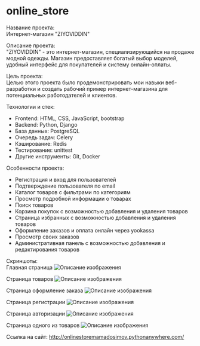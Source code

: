 # online_store

Название проекта:  
Интернет-магазин "ZIYOVIDDIN"


Описание проекта:  
"ZIYOVIDDIN" - это интернет-магазин, специализирующийся на продаже модной одежды. Магазин предоставляет богатый выбор моделей, удобный интерфейс для покупателей и систему онлайн-оплаты.


Цель проекта:  
Целью этого проекта было продемонстрировать мои навыки веб-разработки и создать рабочий пример интернет-магазина для потенциальных работодателей и клиентов.

Технологии и стек:  
- Frontend: HTML, CSS, JavaScript, bootstrap  
- Backend: Python, Django  
- База данных: PostgreSQL  
- Очередь задач: Celery  
- Кэширование: Redis  
- Тестирование: unittest  
- Другие инструменты: Git, Docker  

Особенности проекта:  
- Регистрация и вход для пользователей  
- Подтверждение пользователя по email  
- Каталог товаров с фильтрами по категориям  
- Просмотр подробной информации о товарах  
- Поиск товаров  
- Корзина покупок с возможностью добавления и удаления товаров  
- Страница избранных с возможностью добавления и удаления товаров  
- Оформление заказов и оплата онлайн через yookassa  
- Просмотр своих заказов  
- Административная панель с возможностью добавления и редактирования товаров  

Скриншоты:  
Главная страница
![Описание изображения](https://github.com/ziyoviddin-m/online_store/blob/d23f4146fdee77c53c72c691a04066690b63b861/.idea/onlinestoremamadosimov.pythonanywhere.com_(Desktop).png) 

Страница товаров
![Описание изображения](https://github.com/ziyoviddin-m/online_store/blob/d23f4146fdee77c53c72c691a04066690b63b861/.idea/onlinestoremamadosimov.pythonanywhere.com_products_(Desktop).png)  

Страница оформление заказа
![Описание изображения](https://github.com/ziyoviddin-m/online_store/blob/d23f4146fdee77c53c72c691a04066690b63b861/.idea/onlinestoremamadosimov.pythonanywhere.com_orders_order-create_(Desktop).png)

Страница регистрации
![Описание изображения](https://github.com/ziyoviddin-m/online_store/blob/d23f4146fdee77c53c72c691a04066690b63b861/.idea/onlinestoremamadosimov.pythonanywhere.com_users_register_(Desktop).png)  

Страница авторизации
![Описание изображения](https://github.com/ziyoviddin-m/online_store/blob/d23f4146fdee77c53c72c691a04066690b63b861/.idea/onlinestoremamadosimov.pythonanywhere.com_users_login_(Desktop).png)  

Страница одного из товаров
![Описание изображения](https://github.com/ziyoviddin-m/online_store/blob/31eca94edf0118582c6a79b5efbd220406249354/.idea/onlinestoremamadosimov.pyth_9_(Desktop)%20(1).png)  

Ссылка на сайт: http://onlinestoremamadosimov.pythonanywhere.com/

